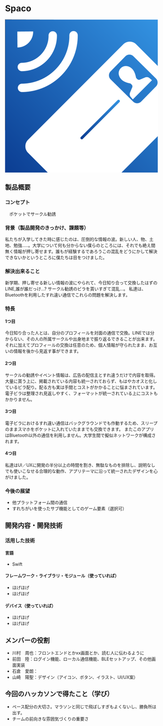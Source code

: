 # Spaco
![ロゴ](icon.png)

## 製品概要
### コンセプト

　ポケットでサークル勧誘

### 背景（製品開発のきっかけ、課題等）
私たちが入学してきた時に感じたのは、圧倒的な情報の波。新しい人、物、土地、勉強.....。大学について何も分からない僕らのところには、それでも絶え間無く情報が押し寄せます。誰もが経験するであろうこの混乱をどうにかして解決できないかというところに僕たちは目をつけました。


### 解決出来ること
新学期、押し寄せる新しい情報の波にやられて、今日知り合って交換したはずのLINE,誰が誰だっけ...? サークル勧誘のビラを貰いすぎて混乱...。
私達は、Bluetoothを利用したすれ違い通信でこれらの問題を解決します。

### 特長

#### 1つ目 
今日知り合った人とは、自分のプロフィールを対面の通信で交換。LINEでは分からない、その人の所属サークルや出身地まで振り返るできることが出来ます。それに加えてプロフィールの交換は任意のため、個人情報が守られたまま、お互いの情報を後から見返す事ができます。


#### 2つ目
サークルの勧誘やイベント情報は、広告の配信主とすれ違うだけで内容を取得。大量に貰う上に、掲載されている内容も統一されておらず、もはやカオスと化しているビラ配り。配る方も実は手間とコストがかかることに悩まされています。電子ビラは整理され見返しやすく、フォーマットが統一されている上にコストもかかりません。


#### 3つ目  
電子ビラにおけるすれ違い通信はバックグラウンドでも作動するため、スリープのままスマホをポケットに入れていたままでも交換できます。
またこのアプリはBluetooth以外の通信を利用しません。大学生間で擬似ネットワークが構成されます。

#### 4つ目  
私達はUI／UXに開発の半分以上の時間を割き、無駄なものを排除し、説明なしでも使いこなせる合理的な動作、アプリテーマに沿って統一されたデザインを心がけました。


### 今後の展望
- 他プラットフォーム間の通信
- すれちがいを使ったサブ機能としてのゲーム要素（選択可）


## 開発内容・開発技術
### 活用した技術
#### 言語
- Swift

#### フレームワーク・ライブラリ・モジュール（使っていれば）
- ほげほげ
- ほげほげ

#### デバイス（使っていれば）
- ほげほげ
- ほげほげ

## メンバーの役割
- 川村　周也：フロントエンドとかxx画面とか、読む人に伝わるように
- 前田　陸：ログイン機能、ローカル通信機能、BLEセットアップ、その他画面実装
- 石倉　愛朗：
- 山崎　陽聖：デザイン（アイコン、ボタン、イラスト、UI/UX案）
## 今回のハッカソンで得たこと（学び）
- ペース配分の大切さ。マラソンと同じで飛ばしすぎもよくないし、勝負所は出す。
- チームの前向きな雰囲気づくりの重要さ
